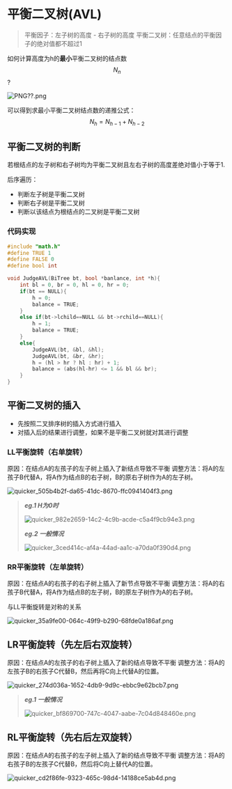 ﻿---
tags: ['数据结构','树']
---

# 平衡二叉树(AVL)

> 平衡因子：左子树的高度 - 右子树的高度
> 平衡二叉树：任意结点的平衡因子的绝对值都不超过1

如何计算高度为h的**最小**平衡二叉树的结点数$$N_{n}$$?

![PNG??.png](https://i.loli.net/2020/07/29/NmzWMQSFaA4IcPy.png)

可以得到求最小平衡二叉树结点数的递推公式：
$$
N_{h} = N_{h-1} + N_{h-2}
$$

## 平衡二叉树的判断

若根结点的左子树和右子树均为平衡二叉树且左右子树的高度差绝对值小于等于1.

后序遍历：

- 判断左子树是平衡二叉树
- 判断右子树是平衡二叉树
- 判断以该结点为根结点的二叉树是平衡二叉树

### 代码实现

```c
#include "math.h"
#define TRUE 1
#define FALSE 0
#define bool int

void JudgeAVL(BiTree bt, bool *banlance, int *h){
    int bl = 0, br = 0, hl = 0, hr = 0;
    if(bt == NULL){
        h = 0;
        balance = TRUE;
    }
    else if(bt->lchild==NULL && bt->rchild==NULL){
        h = 1;
        balance = TRUE;
    }
    else{
        JudgeAVL(bt, &bl, &hl);
        JudgeAVL(bt, &br, &hr);
        h = (hl > hr ? hl : hr) + 1;
        balance = (abs(hl-hr) <= 1 && bl && br);
    }
}
```

## 平衡二叉树的插入

- 先按照二叉排序树的插入方式进行插入
- 对插入后的结果进行调整，如果不是平衡二叉树就对其进行调整

### LL平衡旋转（右单旋转）

原因：在结点A的左孩子的左子树上插入了新结点导致不平衡
调整方法：将A的左孩子B代替A，将A作为结点B的右子树，B的原右子树作为A的左子树。

![quicker_505b4b2f-da65-41dc-8670-ffc0941404f3.png](https://i.loli.net/2020/07/29/DMPLcaJIxVUgKEy.png)

> ***eg.1 H为0时***
>
> ![quicker_982e2659-14c2-4c9b-acde-c5a4f9cb94e3.png](https://i.loli.net/2020/07/29/AaqSIPXZGmvjOiH.png)
>
> ***eg.2 一般情况***
>
> ![quicker_3ced414c-af4a-44ad-aa1c-a70da0f390d4.png](https://i.loli.net/2020/07/29/aInKYyxCTUS8LHt.png)

### RR平衡旋转（左单旋转）

原因：在结点A的右孩子的右子树上插入了新节点导致不平衡
调整方法：将A的右孩子B代替A，将A作为结点B的左子树，B的原左子树作为A的右子树。

与LL平衡旋转是对称的关系

![quicker_35a9fe00-064c-49f9-b290-68fde0a186af.png](https://i.loli.net/2020/07/29/kjBO4r81FYKxlMq.png)

## LR平衡旋转（先左后右双旋转）

原因：在结点A的左孩子的右子树上插入了新的结点导致不平衡
调整方法：将A的左孩子B的右孩子C代替B，然后再将C向上代替A的位置。

![quicker_274d036a-1652-4db9-9d9c-ebbc9e62bcb7.png](https://i.loli.net/2020/07/29/IZF7Ps9Bqk8XtMr.png)

> ***eg.1 一般情况***
>
> ![quicker_bf869700-747c-4047-aabe-7c04d848460e.png](https://i.loli.net/2020/07/29/1wQOpxHvCVt79oI.png)

## RL平衡旋转（先右后左双旋转）

原因：在结点A的右孩子的左子树上插入了新的结点导致不平衡
调整方法：将A的右孩子B的左孩子C代替B，然后将C向上替代A的位置。

![quicker_cd2f86fe-9323-465c-98d4-14188ce5ab4d.png](https://i.loli.net/2020/07/29/qUJHTsuBlmgM6zx.png)
